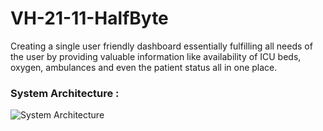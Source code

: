 # VH-21-11-HalfByte
Creating a single user friendly dashboard essentially fulfilling all needs of the user by providing valuable information like availability of ICU beds, oxygen, ambulances and even the patient status all in one place.

### System Architecture : 
![System Architecture](https://user-images.githubusercontent.com/67231450/135576793-c11d67e4-6d39-4e3d-bab7-06cff06536e9.PNG)
